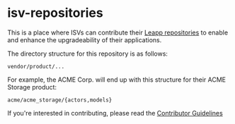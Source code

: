 # isv-repositories

This is a place where ISVs can contribute their [Leapp repositories](https://leapp.readthedocs.io/en/latest/terminology.html#repository) to enable and enhance the upgradeability of their applications.

The directory structure for this repository is as follows:
```
vendor/product/...
```

For example, the ACME Corp. will end up with this structure for their ACME Storage product:
```
acme/acme_storage/{actors,models}
```

If you're interested in contributing, please read the [Contributor Guidelines](https://github.com/oamg/leapp-guidelines/blob/master/contributing-guidelines.rst)
